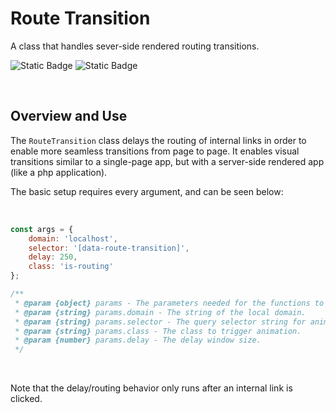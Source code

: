 # Route Transition
A class that handles sever-side rendered routing transitions.

![Static Badge](https://img.shields.io/badge/Version-1.0-%2327B17E)
![Static Badge](https://img.shields.io/badge/Status-Stable-%2327B17E)

<br>

## Overview and Use
The `RouteTransition` class delays the routing of internal links in order to enable more seamless transitions from page to page. It enables visual transitions similar to a single-page app, but with a server-side rendered app (like a php application).

The basic setup requires every argument, and can be seen below:

<br>

```javascript
const args = {
	domain: 'localhost',
	selector: '[data-route-transition]',
	delay: 250,
	class: 'is-routing'
};
```

```javascript
/**
 * @param {object} params - The parameters needed for the functions to work.
 * @param {string} params.domain - The string of the local domain.
 * @param {string} params.selector - The query selector string for animation nodes.
 * @param {string} params.class - The class to trigger animation.
 * @param {number} params.delay - The delay window size.
 */
```

<br>

Note that the delay/routing behavior only runs after an internal link is clicked.